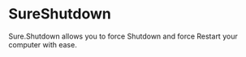 SureShutdown
============

Sure.Shutdown allows you to force Shutdown and force Restart your computer with ease.
